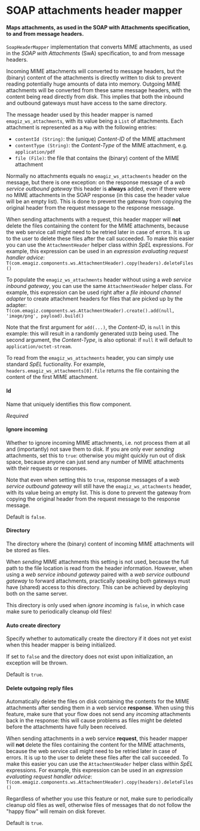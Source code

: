 # SOAP attachments header mapper
#### Maps attachments, as used in the SOAP with Attachments specification, to and from message headers.
<code>SoapHeaderMapper</code> implementation that converts MIME attachments, as used in the <i>SOAP with Attachments</i> (SwA) specification, to and from message headers.

Incoming MIME attachments will converted to message headers, but the (binary) content of the attachments is directly written to disk to prevent reading potentially huge amounts of data into memory. Outgoing MIME attachments will be converted from these same message headers, with the content being read directly from disk. This implies that both the inbound and outbound gateways must have access to the same directory.

The message header used by this header mapper is named <code>emagiz_ws_attachments</code>, with its value being a <code>List</code> of attachments. Each attachment is represented as a <code>Map</code> with the following entries:
- <code>contentId (String)</code>: the (unique) <i>Content-ID</i> of the MIME attachment
- <code>contentType (String)</code>: the <i>Content-Type</i> of the MIME attachment, e.g. <code>application/pdf</code>
- <code>file (File)</code>: the file that contains the (binary) content of the MIME attachment

Normally no attachments equals no <code>emagiz_ws_attachments</code> header on the message, but there is one exception: on the response message of a <i>web service outbound gateway</i> this header is <b>always</b> added, even if there were no MIME attachments in the SOAP response (in this case the header value will be an empty list). This is done to prevent the gateway from copying the original header from the request message to the response message.

When sending attachments with a request, this header mapper will <b>not</b> delete the files containing the content for the MIME attachments, because the web service call might need to be retried later in case of errors. It is up to the user to delete these files after the call succeeded. To make this easier you can use the <code>AttachmentHeader</code> helper class within <i>SpEL</i> expressions. For example, this expression can be used in an <i>expression evaluating request handler advice</i>:
<code>T(com.emagiz.components.ws.AttachmentHeader).copy(headers).deleteFiles()</code>

To populate the <code>emagiz_ws_attachments</code> header without using a <i>web service inbound gateway</i>, you can use the same <code>AttachmentHeader</code> helper class. For example, this expression can be used right after a <i>file inbound channel adapter</i> to create attachment headers for files that are picked up by the adapter:
<code>T(com.emagiz.components.ws.AttachmentHeader).create().add(null, 'image/png', payload).build()</code>

Note that the first argument for <code>add(...)</code>, the <i>Content-ID</i>, is <code>null</code> in this example: this will result in a randomly generated <code>UUID</code> being used. The second argument, the <i>Content-Type</i>, is also optional: if <code>null</code> it will default to <code>application/octet-stream</code>.

To read from the <code>emagiz_ws_attachments</code> header, you can simply use standard <i>SpEL</i> fuctionality. For example, <code>headers.emagiz_ws_attachments[0].file</code> returns the file containing the content of the first MIME attachment.

#### Id
Name that uniquely identifies this flow component.

<i>Required</i>

#### Ignore incoming
Whether to ignore incoming MIME attachments, i.e. not process them at all and (importantly) not save them to disk. If you are only ever <i>sending</i> attachments, set this to <code>true</code>: otherwise you might quickly run out of disk space, because anyone can just send any number of MIME attachments with their requests or responses.

Note that even when setting this to <code>true</code>, response messages of a <i>web service outbound gateway</i> will still have the <code>emagiz_ws_attachments</code> header, with its value being an empty list. This is done to prevent the gateway from copying the original header from the request message to the response message.

Default is <code>false</code>.

#### Directory
The directory where the (binary) content of incoming MIME attachments will be stored as files.

When <i>sending</i> MIME attachments this setting is not used, because the full path to the file location is read from the header information. However, when using a <i>web service inbound gateway</i> paired with a <i>web service outbound gateway</i> to forward attachments, practically speaking both gateways must have (shared) access to this directory. This can be achieved by deploying both on the same server.

This directory is only used when <i>ignore incoming</i> is <code>false</code>, in which case make sure to periodically cleanup old files!

#### Auto create directory
Specify whether to automatically create the directory if it does not yet exist when this header mapper is being initialized.

If set to <code>false</code> and the directory does not exist upon initialization, an exception will be thrown.

Default is <code>true</code>.

#### Delete outgoing reply files
Automatically delete the files on disk containing the contents for the MIME attachments after sending them in a web service <b>response</b>. When using this feature, make sure that your flow does not send any <i>incoming</i> attachments back in the response: this will cause problems as files might be deleted before the attachments have fully been received.

When sending attachments in a web service <b>request</b>, this header mapper will <b>not</b> delete the files containing the content for the MIME attachments, because the web service call might need to be retried later in case of errors. It is up to the user to delete these files after the call succeeded. To make this easier you can use the <code>AttachmentHeader</code> helper class within <i>SpEL</i> expressions. For example, this expression can be used in an <i>expression evaluating request handler advice</i>:
<code>T(com.emagiz.components.ws.AttachmentHeader).copy(headers).deleteFiles()</code>

Regardless of whether you use this feature or not, make sure to periodically cleanup old files as well, otherwise files of messages that do not follow the "happy flow" will remain on disk forever.

Default is <code>true</code>.

